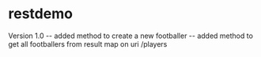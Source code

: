 # restdemo
Version 1.0
-- added method to create a new footballer
-- added method to get all footballers from result map on uri /players


